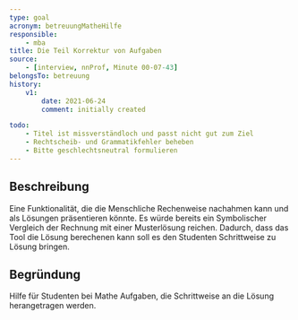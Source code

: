 ```yaml
---
type: goal
acronym: betreuungMatheHilfe
responsible:
    - mba
title: Die Teil Korrektur von Aufgaben
source:
    - [interview, nnProf, Minute 00-07-43]
belongsTo: betreuung
history:
    v1:
        date: 2021-06-24
        comment: initially created

todo:
    - Titel ist missverständloch und passt nicht gut zum Ziel
    - Rechtscheib- und Grammatikfehler beheben
    - Bitte geschlechtsneutral formulieren
---
```


## Beschreibung
Eine Funktionalität, die die Menschliche Rechenweise nachahmen kann  und als Lösungen präsentieren könnte. Es würde bereits  ein Symbolischer Vergleich der Rechnung mit einer Musterlösung reichen. Dadurch, dass das Tool die Lösung berechenen kann soll es den Studenten Schrittweise zu Lösung bringen. 

## Begründung
Hilfe für Studenten bei Mathe Aufgaben, die Schrittweise an  die Lösung herangetragen werden.
